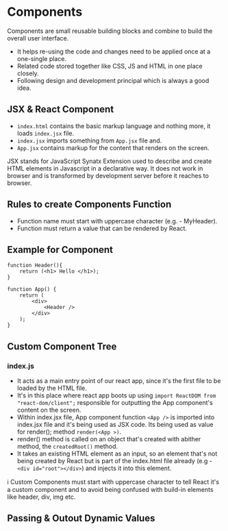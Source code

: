 # Components

Components are small reusable building blocks and combine to build the overall user interface.

- It helps re-using the code and changes need to be applied once at a one-single place.
- Related code stored together like CSS, JS and HTML in one place closely. 
- Following design and development principal which is always a good idea.


## JSX & React Component

- `index.html` contains the basic markup language and nothing more, it loads `index.jsx` file.
- `index.jsx` imports something from `App.jsx` file and.
- `App.jsx` contains markup for the content that renders on the screen.

JSX stands for JavaScript Synatx Extension used to describe and create HTML elements in Javascript in a declarative way. It does not work in browser and is transformed by development server before it reaches to browser.

## Rules to create Components Function

- Function name must start with uppercase character (e.g. - MyHeader).
- Function must return a value that can be rendered by React.

## Example for Component

```
function Header(){
    return (<h1> Hello </h1>);
}

function App() {
    return (
        <div>
            <Header />
        </div>
    );
}
```

## Custom Component Tree

### index.js 
- It acts as a main entry point of our react app, since it's the first file to be loaded by the HTML file.
- It's in this place where react app boots up using `import ReactDOM from "react-dom/client";` responsible for outputting the App component's content on the screen.
- Within index.jsx file, App component function `<App />` is imported into index.jsx file and it's being used as JSX code.
Its being used as value for render(); method `render(<App >)`.
- render() method is called on an object that's created with abither method, the `createdRoot()` method. 
- It takes an existing HTML element as an input, so an element that's not being created by React but is part of the index.html file already (e.g - `<div id="root"></div>`) and injects it into this element.

ℹ️ Custom Components must start with uppercase character to tell React it's a custom component and to avoid being confused with build-in elements like header, div, img etc.

## Passing & Outout Dynamic Values